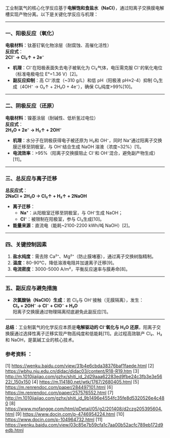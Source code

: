 工业制氯气的核心化学反应基于**电解饱和食盐水（NaCl）**，通过阳离子交换膜电解槽实现产物分离。以下是关键化学反应与机理：

---

### **一、阳极反应（氧化）**
**电极材料**：钛基钌氧化物涂层（耐腐蚀、高催化活性）  
**反应式**：  
**2Cl⁻ → Cl₂↑ + 2e⁻**  
- **机理**：Cl⁻在阳极表面失去电子被氧化为 Cl₂气体，电压需克服 Cl⁻的氧化电位（标准电极电位 E°=1.36 V）[2]。  
- **副反应抑制**：高 Cl⁻浓度（~310 g/L）和低 pH（阳极液 pH≈2-4）抑制 O₂生成（4OH⁻ → O₂↑ + 2H₂O + 4e⁻），确保 Cl₂纯度>99%[10]。

---

### **二、阴极反应（还原）**
**电极材料**：镍基涂层（耐碱性、低析氢过电位）  
**反应式**：  
**2H₂O + 2e⁻ → H₂↑ + 2OH⁻**  
- **机理**：水分子在阴极获得电子被还原为 H₂和 OH⁻，同时 Na⁺通过阳离子交换膜迁移至阴极室，与 OH⁻结合生成 NaOH 溶液（浓度~32%）[1]。  
- **电流效率**：>95%（阳离子交换膜阻止 Cl⁻和 OH⁻混合，避免副产物生成）[11]。

---

### **三、总反应与离子迁移**
**总反应式**：  
**2NaCl + 2H₂O → Cl₂↑ + H₂↑ + 2NaOH**  
- **离子迁移**：  
  - **Na⁺**：从阳极室迁移至阴极室，与 OH⁻生成 NaOH；  
  - **Cl⁻**：被限制在阳极室，参与 Cl₂生成[10]。  
- **能量来源**：直流电（能耗~2100-2200 kWh/吨 NaOH）[2]。

---

### **四、关键控制因素**
1. **盐水纯度**：需去除 Ca²⁺、Mg²⁺（防止膜堵塞），通过离子交换树脂精制。  
2. **温度**：80-90℃，降低溶液电阻并加速离子迁移[9]。  
3. **电流密度**：3000-5000 A/m²，平衡反应速率与膜寿命[8]。  

---

### **五、副反应与避免措施**
- **次氯酸钠（NaClO）生成**：若 Cl₂与 OH⁻接触（无膜隔离），发生：  
  **Cl₂ + 2OH⁻ → Cl⁻ + ClO⁻ + H₂O**  
  阳离子交换膜通过物理隔离彻底避免此副反应[1]。  

---

**总结**：工业制氯气的化学反应本质是**电解驱动的 Cl⁻氧化与 H₂O 还原**，阳离子交换膜通过选择性离子迁移实现产物高纯度和低能耗[11]。此过程高效联产 Cl₂、H₂和 NaOH，是氯碱工业的核心技术。

### 参考资料 ：
[1] https://wenku.baidu.com/view/31b4e6cbda38376baf1faede.html
[2] https://wbhu.nju.edu.cn/didac/didac03/content/R18-R19.htm
[3] http://m.1010jiajiao.com/gzhx/shiti_id_2d29aaa62283ed9fbe24c3fb3e3e5622/_150x150
[4] https://m.114180.net/wtk/1767/2680405.html
[5] https://m.renrendoc.com/paper/284497101.html
[6] https://m.renrendoc.com/paper/257576552.html
[7] http://m.1010jiajiao.com/gzhx/shiti_id_9b1496e4554fc35fe8d5320526e4c480
[8] https://www.mofangge.com/html/qDetail/05/g2/201408/d2czg205395604.html
[9] https://www.docin.com/p-4746954224.html
[10] https://www.docin.com/p-104964732.html
[11] https://wenku.baidu.com/view/03c85e7b59cfa1c7aa00b52acfc789eb172d9edb.html